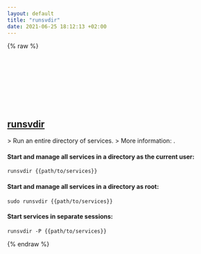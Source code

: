 ```yaml
---
layout: default
title: "runsvdir"
date: 2021-06-25 18:12:13 +02:00
---
```

{% raw %}
<h2 id="runsvdir">
  <a href="/en/common/runsvdir.html">runsvdir</a> <a href="#runsvdir"><svg class="icon">
    <use href="/assets/images/unicode_sprite.svg#link" />
  </svg></a>
</h2>
> Run an entire directory of services.
> More information: <https://manpages.ubuntu.com/manpages/latest/man8/runsvdir.8.html>.

#### Start and manage all services in a directory as the current user:
```shell
runsvdir {{path/to/services}}
```
#### Start and manage all services in a directory as root:
```shell
sudo runsvdir {{path/to/services}}
```
#### Start services in separate sessions:
```shell
runsvdir -P {{path/to/services}}
```
{% endraw %}